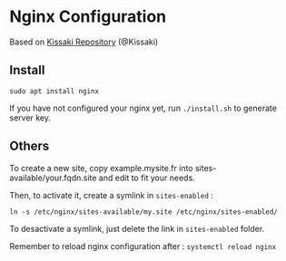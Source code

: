 # Nginx Configuration

Based on [Kissaki Repository](https://github.com/Kissaki/nginx-config) (@Kissaki)

## Install

`sudo apt install nginx`

If you have not configured your nginx yet, run `./install.sh` to generate server key.

## Others

To create a new site, copy example.mysite.fr into sites-available/your.fqdn.site and edit to fit your needs.

Then, to activate it, create a symlink in `sites-enabled` :

`ln -s /etc/nginx/sites-available/my.site /etc/nginx/sites-enabled/`

To desactivate a symlink, just delete the link in `sites-enabled` folder.

Remember to reload nginx configuration after : `systemctl reload nginx`